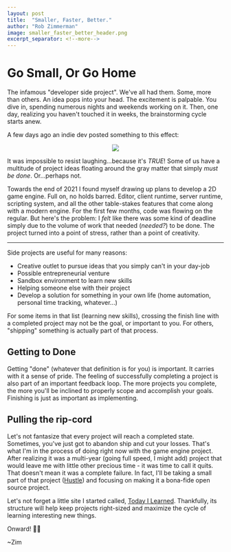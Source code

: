```yaml
---
layout: post
title:  "Smaller, Faster, Better."
author: "Rob Zimmerman"
image: smaller_faster_better_header.png
excerpt_separator: <!--more-->
---
```


# Go Small, Or Go Home

The infamous "developer side project". We've all had them. Some, more than others. An idea pops into your head. The excitement is palpable. You dive in, spending numerous nights and weekends working on it. Then, one day, realizing you haven't touched it in weeks, the brainstorming cycle starts anew.
<!--more-->

A few days ago an indie dev posted something to this effect:

<p align="center">
<img src='{{"/assets/images/blog/project_flow_chart.png" | relative_url }}'/>
</p>

It was impossible to resist laughing...because it's _TRUE_! Some of us have a multitude of project ideas floating around the gray matter that simply *must be done*. Or...perhaps not. 

Towards the end of 2021 I found myself drawing up plans to develop a 2D game engine. Full on, no holds barred. Editor, client runtime, server runtime, scripting system, and all the other table-stakes features that come along with a modern engine. For the first few months, code was flowing on the regular. But here's the problem: I *felt* like there was some kind of deadline simply due to the volume of work that needed (*needed?*) to be done. The project turned into a point of stress, rather than a point of creativity. 

---

Side projects are useful for many reasons: 

- Creative outlet to pursue ideas that you simply can't in your day-job
- Possible entrepreneurial venture
- Sandbox environment to learn new skills
- Helping someone else with their project
- Develop a solution for something in your own life (home automation, personal time tracking, whatever...)

For some items in that list (learning new skills), crossing the finish  line with a completed project may not be the goal, or important to you. For others, "shipping" something is actually part of that process. 

## Getting to Done
Getting "done" (whatever that definition is for you) is important. It carries with it a sense of pride. The feeling of successfully completing a project is also part of an important feedback loop. The more projects you complete, the more you'll be inclined to properly scope and accomplish your goals. Finishing is just as important as implementing. 


## Pulling the rip-cord
Let's not fantasize that every project will reach a completed state. Sometimes, you've just got to abandon ship and cut your losses. That's what I'm in the process of doing right now with the game engine project. After realizing it was a multi-year (going full speed, I might add) project that would leave me with little other precious time - it was time to call it quits. That doesn't mean it was a complete failure. In fact, I'll be taking a small part of that project ([Hustle](https://github.com/zimventures/Hustle)) and focusing on making it a bona-fide open source project. 

Let's not forget a little site I started called, [Today I Learned](https://til.zimventures.com/). Thankfully, its structure will help keep projects right-sized and maximize the cycle of learning interesting new things. 

Onward! 👨‍💻

~Zim